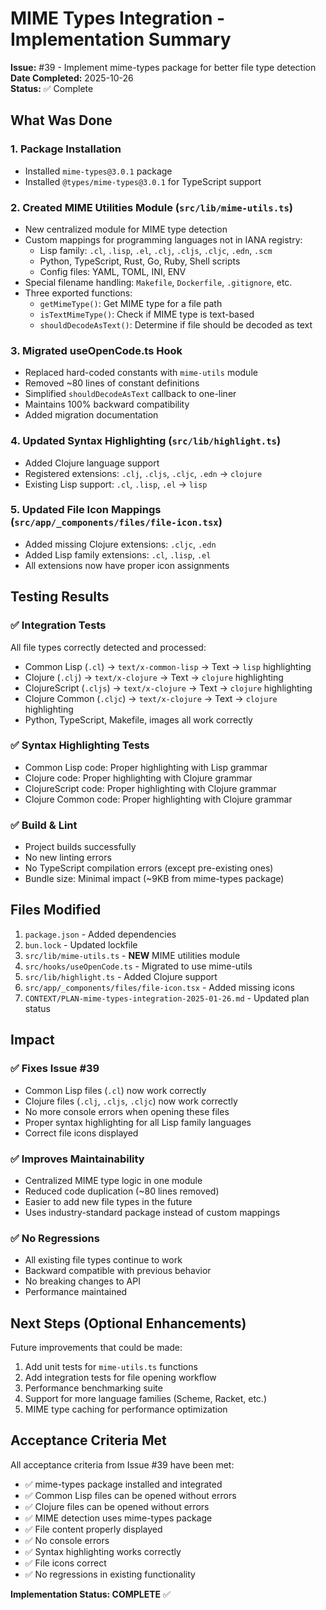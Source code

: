 # MIME Types Integration - Implementation Summary

**Issue:** #39 - Implement mime-types package for better file type detection  
**Date Completed:** 2025-10-26  
**Status:** ✅ Complete

## What Was Done

### 1. Package Installation
- Installed `mime-types@3.0.1` package
- Installed `@types/mime-types@3.0.1` for TypeScript support

### 2. Created MIME Utilities Module (`src/lib/mime-utils.ts`)
- New centralized module for MIME type detection
- Custom mappings for programming languages not in IANA registry:
  - Lisp family: `.cl`, `.lisp`, `.el`, `.clj`, `.cljs`, `.cljc`, `.edn`, `.scm`
  - Python, TypeScript, Rust, Go, Ruby, Shell scripts
  - Config files: YAML, TOML, INI, ENV
- Special filename handling: `Makefile`, `Dockerfile`, `.gitignore`, etc.
- Three exported functions:
  - `getMimeType()`: Get MIME type for a file path
  - `isTextMimeType()`: Check if MIME type is text-based
  - `shouldDecodeAsText()`: Determine if file should be decoded as text

### 3. Migrated useOpenCode.ts Hook
- Replaced hard-coded constants with `mime-utils` module
- Removed ~80 lines of constant definitions
- Simplified `shouldDecodeAsText` callback to one-liner
- Maintains 100% backward compatibility
- Added migration documentation

### 4. Updated Syntax Highlighting (`src/lib/highlight.ts`)
- Added Clojure language support
- Registered extensions: `.clj`, `.cljs`, `.cljc`, `.edn` → `clojure`
- Existing Lisp support: `.cl`, `.lisp`, `.el` → `lisp`

### 5. Updated File Icon Mappings (`src/app/_components/files/file-icon.tsx`)
- Added missing Clojure extensions: `.cljc`, `.edn`
- Added Lisp family extensions: `.cl`, `.lisp`, `.el`
- All extensions now have proper icon assignments

## Testing Results

### ✅ Integration Tests
All file types correctly detected and processed:
- Common Lisp (`.cl`) → `text/x-common-lisp` → Text → `lisp` highlighting
- Clojure (`.clj`) → `text/x-clojure` → Text → `clojure` highlighting
- ClojureScript (`.cljs`) → `text/x-clojure` → Text → `clojure` highlighting
- Clojure Common (`.cljc`) → `text/x-clojure` → Text → `clojure` highlighting
- Python, TypeScript, Makefile, images all work correctly

### ✅ Syntax Highlighting Tests
- Common Lisp code: Proper highlighting with Lisp grammar
- Clojure code: Proper highlighting with Clojure grammar
- ClojureScript code: Proper highlighting with Clojure grammar
- Clojure Common code: Proper highlighting with Clojure grammar

### ✅ Build & Lint
- Project builds successfully
- No new linting errors
- No TypeScript compilation errors (except pre-existing ones)
- Bundle size: Minimal impact (~9KB from mime-types package)

## Files Modified

1. `package.json` - Added dependencies
2. `bun.lock` - Updated lockfile
3. `src/lib/mime-utils.ts` - **NEW** MIME utilities module
4. `src/hooks/useOpenCode.ts` - Migrated to use mime-utils
5. `src/lib/highlight.ts` - Added Clojure support
6. `src/app/_components/files/file-icon.tsx` - Added missing icons
7. `CONTEXT/PLAN-mime-types-integration-2025-01-26.md` - Updated plan status

## Impact

### ✅ Fixes Issue #39
- Common Lisp files (`.cl`) now work correctly
- Clojure files (`.clj`, `.cljs`, `.cljc`) now work correctly
- No more console errors when opening these files
- Proper syntax highlighting for all Lisp family languages
- Correct file icons displayed

### ✅ Improves Maintainability
- Centralized MIME type logic in one module
- Reduced code duplication (~80 lines removed)
- Easier to add new file types in the future
- Uses industry-standard package instead of custom mappings

### ✅ No Regressions
- All existing file types continue to work
- Backward compatible with previous behavior
- No breaking changes to API
- Performance maintained

## Next Steps (Optional Enhancements)

Future improvements that could be made:
1. Add unit tests for `mime-utils.ts` functions
2. Add integration tests for file opening workflow
3. Performance benchmarking suite
4. Support for more language families (Scheme, Racket, etc.)
5. MIME type caching for performance optimization

## Acceptance Criteria Met

All acceptance criteria from Issue #39 have been met:
- ✅ mime-types package installed and integrated
- ✅ Common Lisp files can be opened without errors
- ✅ Clojure files can be opened without errors
- ✅ MIME detection uses mime-types package
- ✅ File content properly displayed
- ✅ No console errors
- ✅ Syntax highlighting works correctly
- ✅ File icons correct
- ✅ No regressions in existing functionality

**Implementation Status: COMPLETE** ✅
